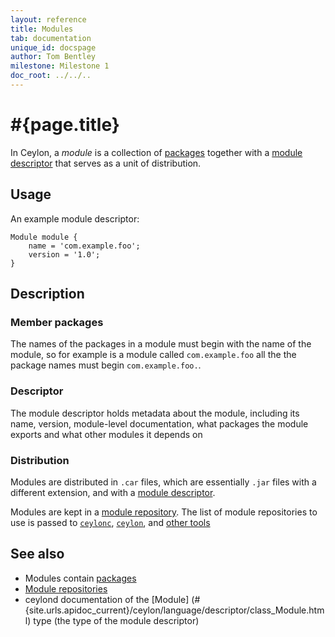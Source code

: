 ```yaml
---
layout: reference
title: Modules
tab: documentation
unique_id: docspage
author: Tom Bentley
milestone: Milestone 1
doc_root: ../../..
---
```


# #{page.title}

In Ceylon, a *module* is a collection of [packages](../package) together with a 
[module descriptor](#descriptor) that serves as a unit of distribution.

## Usage 

An example module descriptor:

    Module module {
        name = 'com.example.foo';
        version = '1.0';
    }

## Description

### Member packages

The names of the packages in a module must begin with the name of the module,
so for example is a module called `com.example.foo` all the the package names
must begin `com.example.foo.`.

### Descriptor

The module descriptor holds metadata about the module, including its name, 
version,
module-level documentation, what packages the module exports and what other 
modules it depends on 

### Distribution

Modules are distributed in `.car` files, which are essentially `.jar` files 
with a different extension, and with a [module descriptor](#descriptor).

Modules are kept in a [module repository](../../repository). The list of module 
repositories to use is passed to 
[`ceylonc`](#{page.doc_root}/reference/tool/ceylonc), 
[`ceylon`](#{page.doc_root}/reference/tool/ceylon),  and 
[other tools](#{page.doc_root}/reference/#tools)

## See also

* Modules contain [packages](../package)
* [Module repositories](../../repository)
* ceylond documentation of the [Module]
  (#{site.urls.apidoc_current}/ceylon/language/descriptor/class_Module.html) 
  type (the type of the module descriptor)
